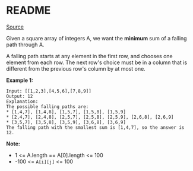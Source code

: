# README #

[Source](https://leetcode.com/problems/minimum-falling-path-sum/)

Given a square array of integers A, we want the **minimum** sum of a falling path through A.

A falling path starts at any element in the first row, and chooses one element from each row.  The next row's choice must be in a column that is different from the previous row's column by at most one.

 

**Example 1:**

```
Input: [[1,2,3],[4,5,6],[7,8,9]]
Output: 12
Explanation: 
The possible falling paths are:
* [1,4,7], [1,4,8], [1,5,7], [1,5,8], [1,5,9]
* [2,4,7], [2,4,8], [2,5,7], [2,5,8], [2,5,9], [2,6,8], [2,6,9]
* [3,5,7], [3,5,8], [3,5,9], [3,6,8], [3,6,9]
The falling path with the smallest sum is [1,4,7], so the answer is 12.
```
 

**Note:**

+ 1 <= A.length == A[0].length <= 100
+ -100 <= `A[i][j]` <= 100
